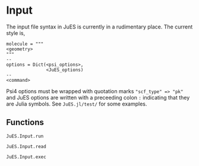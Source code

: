 # Input

The input file syntax in JuES is currently in a rudimentary place. The current style is,

```plain
molecule = """
<geometry>
"""
--
options = Dict(<psi_options>,
               <JuES_options)
--
<command>
```

Psi4 options must be wrapped with quotation marks `"scf_type" => "pk"` and JuES options are written with a preceeding
colon `:` indicating that they are Julia symbols. See `JuES.jl/test/` for some examples.

## Functions

```@docs
JuES.Input.run
```
```@docs
JuES.Input.read
```
```@docs
JuES.Input.exec
```
